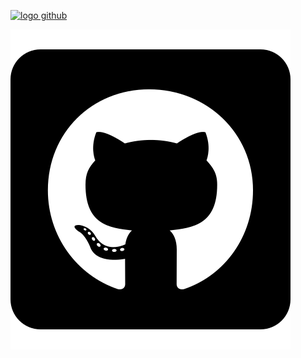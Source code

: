 
<a href="https://github.com/MediaComem/museumXTD" title="lien vers le repo github"><img alt="logo github" src="Logo_Github.png" width="200" height="300"></a>

![](/images/Logo_Github.png)